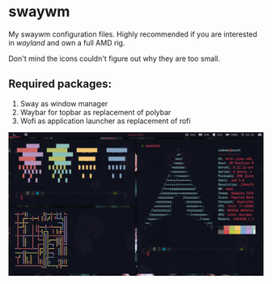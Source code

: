 # swaywm
My swaywm configuration files. Highly recommended if you are interested in *wayland* and own a full AMD rig. 

Don't mind the icons couldn't figure out why they are too small.

## Required packages:

1. Sway as window manager
2. Waybar for topbar as replacement of polybar
3. Wofi as application launcher as replacement of rofi

![Home screenshot of homescreen](screenshot-home.png)